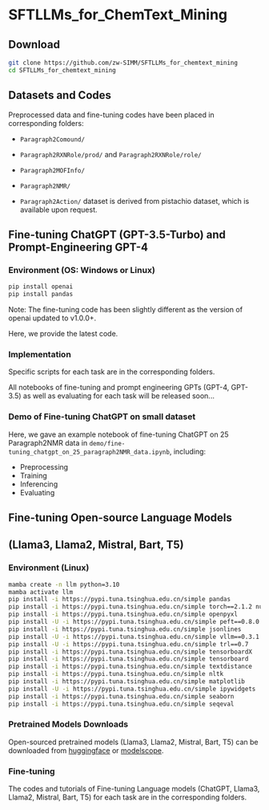 # SFTLLMs_for_ChemText_Mining

## Download
```bash
git clone https://github.com/zw-SIMM/SFTLLMs_for_chemtext_mining
cd SFTLLMs_for_chemtext_mining
```

## Datasets and Codes

Preprocessed data and fine-tuning codes have been placed in corresponding folders:

- ```Paragraph2Comound/```

- ```Paragraph2RXNRole/prod/``` and ```Paragraph2RXNRole/role/```

- ```Paragraph2MOFInfo/```

- ```Paragraph2NMR/```

- ```Paragraph2Action/``` dataset is derived from pistachio dataset, which is available upon request.

## Fine-tuning ChatGPT (GPT-3.5-Turbo) and Prompt-Engineering GPT-4

### Environment (OS: Windows or Linux)

```bash
pip install openai
pip install pandas
```
Note: The fine-tuning code has been slightly different as the version of openai updated to v1.0.0+.

Here, we provide the latest code.

### Implementation

Specific scripts  for each task are in the corresponding folders.

All notebooks of fine-tuning and prompt engineering GPTs (GPT-4, GPT-3.5) as well as evaluating for each task will be released soon...

###  Demo of Fine-tuning ChatGPT on small dataset

Here, we gave an example notebook of fine-tuning ChatGPT on 25 Paragraph2NMR data in ```demo/fine-tuning_chatgpt_on_25_paragraph2NMR_data.ipynb```, including:

 - Preprocessing
 - Training
 - Inferencing
 - Evaluating

## Fine-tuning Open-source Language Models 
## (Llama3, Llama2, Mistral, Bart, T5) 

### Environment (Linux)
```bash
mamba create -n llm python=3.10
mamba activate llm 
pip install -i https://pypi.tuna.tsinghua.edu.cn/simple pandas 
pip install -i https://pypi.tuna.tsinghua.edu.cn/simple torch==2.1.2 numpy transformers==4.38.2 datasets tiktoken wandb tqdm
pip install -i https://pypi.tuna.tsinghua.edu.cn/simple openpyxl
pip install -U -i https://pypi.tuna.tsinghua.edu.cn/simple peft==0.8.0 accelerate bitsandbytes safetensors
pip install -i https://pypi.tuna.tsinghua.edu.cn/simple jsonlines
pip install -U -i https://pypi.tuna.tsinghua.edu.cn/simple vllm==0.3.1
pip install -U -i https://pypi.tuna.tsinghua.edu.cn/simple trl==0.7
pip install -i https://pypi.tuna.tsinghua.edu.cn/simple tensorboardX
pip install -i https://pypi.tuna.tsinghua.edu.cn/simple tensorboard
pip install -i https://pypi.tuna.tsinghua.edu.cn/simple textdistance
pip install -i https://pypi.tuna.tsinghua.edu.cn/simple nltk
pip install -i https://pypi.tuna.tsinghua.edu.cn/simple matplotlib
pip install -U -i https://pypi.tuna.tsinghua.edu.cn/simple ipywidgets
pip install -i https://pypi.tuna.tsinghua.edu.cn/simple seaborn
pip install -i https://pypi.tuna.tsinghua.edu.cn/simple seqeval
```

### Pretrained Models Downloads

Open-sourced pretrained models (Llama3, Llama2, Mistral, Bart, T5) can be downloaded from [huggingface](https://huggingface.co/models) or [modelscope](https://www.modelscope.cn/models).

### Fine-tuning

The codes and tutorials of Fine-tuning Language models (ChatGPT, Llama3, Llama2, Mistral, Bart, T5) for each task are in the corresponding folders.
